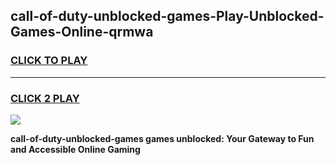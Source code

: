 
## call-of-duty-unblocked-games-Play-Unblocked-Games-Online-qrmwa
<h3>
<a href="https://premium76.site?title=call-of-duty-unblocked-games&ref=25A">CLICK TO PLAY</a></h3>
<hr>

<h3>
<a href="https://premium76.site?title=call-of-duty-unblocked-games&ref=25A">CLICK 2 PLAY</a>
  
</h3>

<a href="https://premium76.site?title=call-of-duty-unblocked-games&ref=25A"><img src="https://clearcache.store/games.png"></a>


**call-of-duty-unblocked-games games unblocked: Your Gateway to Fun and Accessible Online Gaming**
